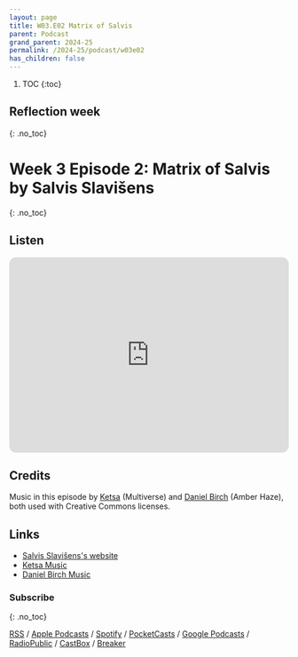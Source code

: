 ```yaml
---
layout: page
title: W03.E02 Matrix of Salvis
parent: Podcast
grand_parent: 2024-25
permalink: /2024-25/podcast/w03e02
has_children: false
---
```




1. TOC
{:toc}

## Reflection week
{: .no_toc}


# Week 3 Episode 2: Matrix of Salvis by Salvis Slavišens
{: .no_toc}

## Listen

<iframe style="border-radius:12px" src="https://open.spotify.com/embed/episode/3CuOsleB4o0ZegsUCgC57r?utm_source=generator" width="100%" height="352" frameBorder="0" allowfullscreen="" allow="autoplay; clipboard-write; encrypted-media; fullscreen; picture-in-picture" loading="lazy"></iframe>

## Credits

Music in this episode by [Ketsa](https://ketsamusic.com/) (Multiverse) and [Daniel Birch](https://www.danielbirchmusic.com/) (Amber Haze), both used with Creative Commons licenses.


## Links

- [Salvis Slavišens's website](https://salvisbelike.weebly.com)
- [Ketsa Music](https://ketsamusic.com/)
- [Daniel Birch Music](https://www.danielbirchmusic.com/)


### Subscribe
{: .no_toc}

[RSS](https://anchor.fm/s/1884b008/podcast/rss) / [Apple Podcasts](https://podcasts.apple.com/gb/podcast/parallel-worlds/id1504529134) / [Spotify](https://open.spotify.com/show/3L3RhKaoqQZoU9fIcLuZjz) / [PocketCasts](https://pca.st/ha20534r) / [Google Podcasts](https://www.google.com/podcasts?feed=aHR0cHM6Ly9hbmNob3IuZm0vcy8xODg0YjAwOC9wb2RjYXN0L3Jzcw%3D%3D) / [RadioPublic](https://radiopublic.com/parallel-worlds-WzVy1K) / [CastBox](https://castbox.fm/channel/id2710471?utm_source=podcaster&utm_medium=dlink&utm_campaign=c_2710471&utm_content=Parallel%20Worlds-CastBox_FM) / [Breaker](https://www.breaker.audio/parallel-worlds)
